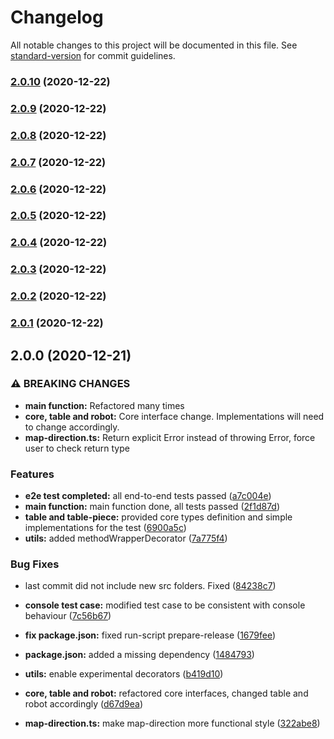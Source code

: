 # Changelog

All notable changes to this project will be documented in this file. See [standard-version](https://github.com/conventional-changelog/standard-version) for commit guidelines.

### [2.0.10](https://github.com/bingtimren/trobot/compare/v2.0.9...v2.0.10) (2020-12-22)

### [2.0.9](https://github.com/bingtimren/trobot/compare/v2.0.8...v2.0.9) (2020-12-22)

### [2.0.8](https://github.com/bingtimren/trobot/compare/v2.0.7...v2.0.8) (2020-12-22)

### [2.0.7](https://github.com/bingtimren/trobot/compare/v2.0.6...v2.0.7) (2020-12-22)

### [2.0.6](https://github.com/bingtimren/trobot/compare/v2.0.5...v2.0.6) (2020-12-22)

### [2.0.5](https://github.com/bingtimren/trobot/compare/v2.0.4...v2.0.5) (2020-12-22)

### [2.0.4](https://github.com/bingtimren/trobot/compare/v2.0.3...v2.0.4) (2020-12-22)

### [2.0.3](https://github.com/bingtimren/trobot/compare/v2.0.2...v2.0.3) (2020-12-22)

### [2.0.2](https://github.com/bingtimren/trobot/compare/v2.0.1...v2.0.2) (2020-12-22)

### [2.0.1](https://github.com/bingtimren/trobot/compare/v2.0.0...v2.0.1) (2020-12-22)

## 2.0.0 (2020-12-21)


### ⚠ BREAKING CHANGES

* **main function:** Refactored many times
* **core, table and robot:** Core interface change. Implementations will need to change accordingly.
* **map-direction.ts:** Return explicit Error instead of throwing Error, force user to check return type

### Features

* **e2e test completed:** all end-to-end tests passed ([a7c004e](https://github.com/bingtimren/trobot/commit/a7c004e6bc884f7c2e950f0c4906a5d1d13186dc))
* **main function:** main function done, all tests passed ([2f1d87d](https://github.com/bingtimren/trobot/commit/2f1d87d9bcf61ec29f07a8aba6126a00baca1734))
* **table and table-piece:** provided core types definition and simple implementations for the test ([6900a5c](https://github.com/bingtimren/trobot/commit/6900a5cdfc1a86bb9859c2008237670998da38c7))
* **utils:** added methodWrapperDecorator ([7a775f4](https://github.com/bingtimren/trobot/commit/7a775f41ca573ac06970bc0610c01eaa0df1f94f))


### Bug Fixes

* last commit did not include new src folders. Fixed ([84238c7](https://github.com/bingtimren/trobot/commit/84238c7ab3493bb590d9b20e00276a5daa45adbd))
* **console test case:** modified test case to be consistent with console behaviour ([7c56b67](https://github.com/bingtimren/trobot/commit/7c56b67a763cfa65a2e74cd20f45be8c00815fc4))
* **fix package.json:** fixed run-script prepare-release ([1679fee](https://github.com/bingtimren/trobot/commit/1679fee693a47ac6c579bba3683047c0ed151fc7))
* **package.json:** added a missing dependency ([1484793](https://github.com/bingtimren/trobot/commit/1484793b6497998f63126433a23db877345ba784))
* **utils:** enable experimental decorators ([b419d10](https://github.com/bingtimren/trobot/commit/b419d10ac5284e573d75c6a5634770bdcde77fbf))


* **core, table and robot:** refactored core interfaces, changed table and robot accordingly ([d67d9ea](https://github.com/bingtimren/trobot/commit/d67d9ea4c072570f72ba08b344ecedec41029bea))
* **map-direction.ts:** make map-direction more functional style ([322abe8](https://github.com/bingtimren/trobot/commit/322abe8bb86c6316a6e48226ade43cb49adc822d))
